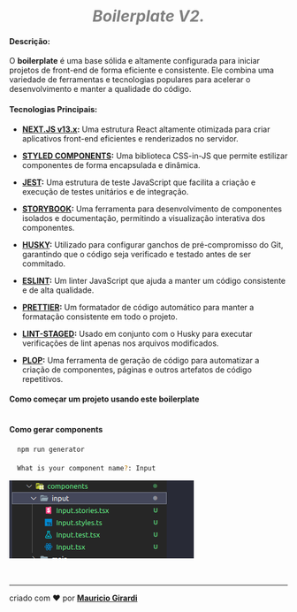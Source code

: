 <center>
  <h1 style="color:grey;font-style: italic;">Boilerplate V2.</h1>
</center>

#### Descrição:

O **boilerplate** é uma base sólida e altamente configurada para iniciar projetos de front-end de forma eficiente e consistente. Ele combina uma variedade de ferramentas e tecnologias populares para acelerar o desenvolvimento e manter a qualidade do código.

#### Tecnologias Principais:

- **[NEXT.JS v13.x](https://nextjs.org/, 'Site do Next.js'):** Uma estrutura React altamente otimizada para criar aplicativos front-end eficientes e renderizados no servidor.

- **[STYLED COMPONENTS](https://styled-components.com/, 'Site do Styled-components'):** Uma biblioteca CSS-in-JS que permite estilizar componentes de forma encapsulada e dinâmica.

- **[JEST](https://jestjs.io/, 'Site do Jest'):** Uma estrutura de teste JavaScript que facilita a criação e execução de testes unitários e de integração.

- **[STORYBOOK](https://storybook.js.org/, 'Site do Storybook'):** Uma ferramenta para desenvolvimento de componentes isolados e documentação, permitindo a visualização interativa dos componentes.

- **[HUSKY](https://typicode.github.io/husky/, 'Site do Husky'):** Utilizado para configurar ganchos de pré-compromisso do Git, garantindo que o código seja verificado e testado antes de ser commitado.

- **[ESLINT](https://eslint.org/, 'Site do ESLint'):** Um linter JavaScript que ajuda a manter um código consistente e de alta qualidade.

- **[PRETTIER](https://prettier.io/, 'Site do Prettier'):** Um formatador de código automático para manter a formatação consistente em todo o projeto.

- **[LINT-STAGED](https://github.com/okonet/lint-staged#readme, 'Site do Lint-staged'):** Usado em conjunto com o Husky para executar verificações de lint apenas nos arquivos modificados.

- **[PLOP](https://plopjs.com/documentation/#installation, 'Site do Plop'):** Uma ferramenta de geração de código para automatizar a criação de componentes, páginas e outros artefatos de código repetitivos.

#### Como começar um projeto usando este boilerplate

```bash

```

#### Como gerar components

```bash
  npm run generator

  What is your component name?: Input
```

![Alt text](.github/img/image.png)

</br>

---

criado com :heart: por **[Mauricio Girardi](https://www.linkedin.com/in/mauricio-girardi/, 'Site do linkedin')**
